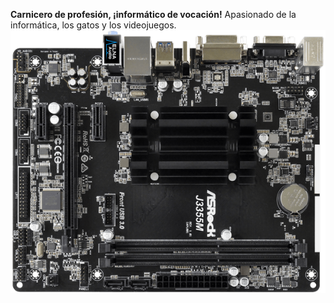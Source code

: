**Carnicero de profesión, ¡informático de vocación!**
Apasionado de la informática, los gatos y los videojuegos.
![foto](/images/J3355M(M2).png)



